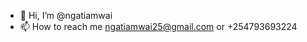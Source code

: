 - 👋 Hi, I’m @ngatiamwai
- 📫 How to reach me ngatiamwai25@gmail.com or +254793693224

<!---
ngatiamwai/ngatiamwai is a ✨ special ✨ repository because its `README.md` (this file) appears on your GitHub profile.
You can click the Preview link to take a look at your changes.
--->
